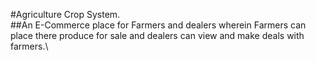 #Agriculture Crop System.\
##An E-Commerce place for Farmers and dealers wherein Farmers can place there produce for sale and dealers can view and make deals with farmers.\
